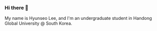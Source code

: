 ### Hi there 👋
My name is Hyunseo Lee, and I'm an undergraduate student in Handong Global University @ South Korea.
